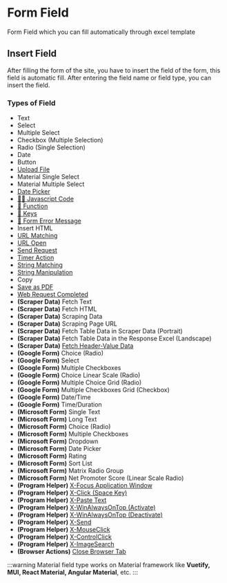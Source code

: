 # Form Field

Form Field which you can fill automatically through excel template

## Insert Field

After filling the form of the site, you have to insert the field of the form, this field is automatic fill. After entering the field name or field type, you can insert the field.

### Types of Field

- Text
- Select
- Multiple Select
- Checkbox (Multiple Selection)
- Radio (Single Selection)
- Date
- Button
- [Upload File](/documentation/field-types/upload-file.html)
- Material Single Select
- Material Multiple Select
- [Date Picker](/documentation/field-types/date-picker.html)
- [👩‍💻 Javascript Code](/documentation/field-types/javascript-code.html)
- [🚀 Function](/documentation/functions.html#predefined-function)
- [🔑 Keys](/documentation/keys.html#special-key)
- [🛑 Form Error Message](/documentation/field-types/form-error-message.html)
- Insert HTML
- [URL Matching](/documentation/field-types/url-matching.html)
- [URL Open](/documentation/field-types/url-open.html)
- [Send Request](/documentation/field-types/send-request.html)
- [Timer Action](/documentation/field-types/timer-action.html)
- [String Matching](/documentation/field-types/string-matching.html)
- [String Manipulation](/documentation/field-types/string-manipulation.html)
- Copy
- [Save as PDF](/documentation/field-types/save-as-pdf.html)
- [Web Request Completed](/documentation/field-types/web-request-completed.html)
- **(Scraper Data)** Fetch Text
- **(Scraper Data)** Fetch HTML
- **(Scraper Data)** Scraping Data
- **(Scraper Data)** Scraping Page URL
- **(Scraper Data)** Fetch Table Data in Scraper Data (Portrait)
- **(Scraper Data)** Fetch Table Data in the Response Excel (Landscape)
- **(Scraper Data)** [Fetch Header-Value Data](/documentation/field-types/scraper-data.html#fetch-header-value-data)
- **(Google Form)** Choice (Radio)
- **(Google Form)** Select
- **(Google Form)** Multiple Checkboxes
- **(Google Form)** Choice Linear Scale (Radio)
- **(Google Form)** Multiple Choice Grid (Radio)
- **(Google Form)** Multiple Checkboxes Grid (Checkbox)
- **(Google Form)** Date/Time
- **(Google Form)** Time/Duration
- **(Microsoft Form)** Single Text
- **(Microsoft Form)** Long Text
- **(Microsoft Form)** Choice (Radio)
- **(Microsoft Form)** Multiple Checkboxes
- **(Microsoft Form)** Dropdown
- **(Microsoft Form)** Date Picker
- **(Microsoft Form)** Rating
- **(Microsoft Form)** Sort List
- **(Microsoft Form)** Matrix Radio Group
- **(Microsoft Form)** Net Promoter Score (Linear Scale Radio)
- **(Program Helper)** [X-Focus Application Window](/documentation/field-types/program-helper.html#x-focus-application-window)
- **(Program Helper)** [X-Click (Space Key)](/documentation/field-types/program-helper.html#x-click-space-key)
- **(Program Helper)** [X-Paste Text](/documentation/field-types/program-helper.html#x-paste-text)
- **(Program Helper)** [X-WinAlwaysOnTop (Activate)](/documentation/field-types/program-helper.html#x-winalwaysontop-activate)
- **(Program Helper)** [X-WinAlwaysOnTop (Deactivate)](/documentation/field-types/program-helper.html#x-winalwaysontop-deactivate)
- **(Program Helper)** [X-Send](/documentation/field-types/program-helper.html#x-send)
- **(Program Helper)** [X-MouseClick](/documentation/field-types/program-helper.html#x-mouseclick)
- **(Program Helper)** [X-ControlClick](/documentation/field-types/program-helper.html#x-controlclick)
- **(Program Helper)** [X-ImageSearch](/documentation/field-types/program-helper.html#x-imagesearch)
- **(Browser Actions)** [Close Browser Tab](/documentation/field-types/browser-actions.html#close-browser-tab)


:::warning
Material field type works on Material framework like **Vuetify, MUI, React Material, Angular Material**, etc.
:::
